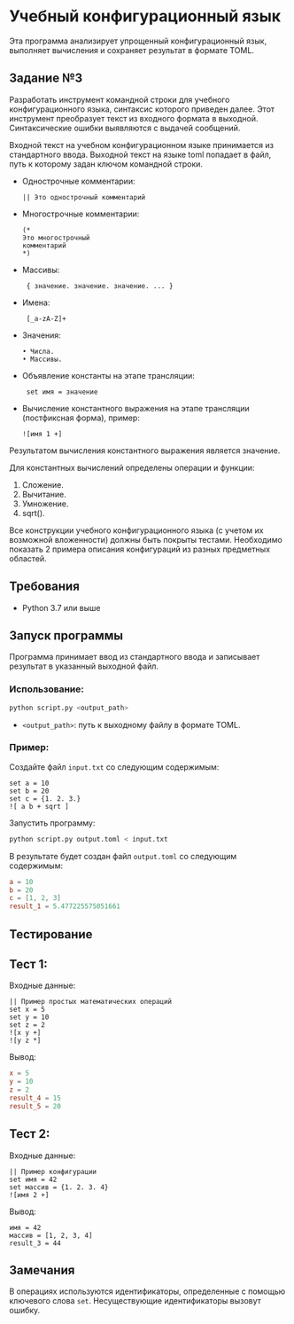 # Учебный конфигурационный язык

Эта программа анализирует упрощенный конфигурационный язык, выполняет вычисления и сохраняет результат в формате TOML.

## Задание №3 
Разработать инструмент командной строки для учебного конфигурационного 
языка, синтаксис которого приведен далее. Этот инструмент преобразует текст из 
входного формата в выходной. Синтаксические ошибки выявляются с выдачей 
сообщений. 

Входной текст на учебном конфигурационном языке принимается из 
стандартного ввода. Выходной текст на языке toml попадает в файл, путь к 
которому задан ключом командной строки. 

- Однострочные комментарии:
   ```
   || Это однострочный комментарий
   ```
- Многострочные комментарии:

   ```
   (* 
   Это многострочный 
   комментарий 
   *)
   ```

- Массивы:
  ```
   { значение. значение. значение. ... }
   ```
- Имена:
  ```
   [_a-zA-Z]+
  ```
- Значения:
  
   ```
   • Числа. 
   • Массивы.
   ```

- Объявление константы на этапе трансляции:
  ```
   set имя = значение
  ```

- Вычисление константного выражения на этапе трансляции (постфиксная 
форма), пример:
   ```
   ![имя 1 +]
   ```

Результатом вычисления константного выражения является значение. 

Для константных вычислений определены операции и функции: 
1. Сложение. 
2. Вычитание. 
3. Умножение. 
4. sqrt().
   
Все конструкции учебного конфигурационного языка (с учетом их 
возможной вложенности) должны быть покрыты тестами. Необходимо показать 2 
примера описания конфигураций из разных предметных областей.

## Требования

- Python 3.7 или выше

## Запуск программы

Программа принимает ввод из стандартного ввода и записывает результат в указанный выходной файл.

### Использование:

```bash
python script.py <output_path>
```

- `<output_path>`: путь к выходному файлу в формате TOML.

### Пример:

Создайте файл `input.txt` со следующим содержимым:

```
set a = 10
set b = 20
set c = {1. 2. 3.}
![ a b + sqrt ]
```

Запустить программу:

```bash
python script.py output.toml < input.txt
```

В результате будет создан файл `output.toml` со следующим содержимым:

```toml
a = 10
b = 20
c = [1, 2, 3]
result_1 = 5.477225575051661
```

## Тестирование

## Тест 1:
Входные данные:
```
|| Пример простых математических операций
set x = 5
set y = 10
set z = 2
![x y +]
![y z *]
```

Вывод:
```toml
x = 5
y = 10
z = 2
result_4 = 15
result_5 = 20 
```

## Тест 2:
Входные данные:
```
|| Пример конфигурации
set имя = 42
set массив = {1. 2. 3. 4}
![имя 2 +]
```

Вывод:
```
имя = 42
массив = [1, 2, 3, 4]
result_3 = 44
```

## Замечания

В операциях используются идентификаторы, определенные с помощью ключевого слова `set`. Несуществующие идентификаторы вызовут ошибку.

